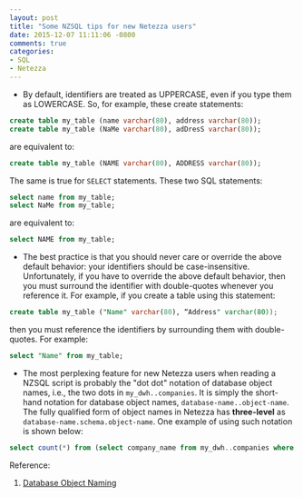 ```yaml
---
layout: post
title: "Some NZSQL tips for new Netezza users"
date: 2015-12-07 11:11:06 -0800
comments: true
categories: 
- SQL
- Netezza
---
```


* By default, identifiers are treated as UPPERCASE, even if you type them as LOWERCASE. So, for example, these create statements:

``` sql
create table my_table (name varchar(80), address varchar(80));
create table my_table (NaMe varchar(80), adDresS varchar(80));
```
  are equivalent to:
  
``` sql
create table my_table (NAME varchar(80), ADDRESS varchar(80));
```
  The same is true for `SELECT` statements. These two SQL statements:
  
``` sql
select name from my_table;
select NaMe from my_table;
```
  are equivalent to:
  
``` sql
select NAME from my_table;
```

* The best practice is that you should never care or override the above default behavior: your identifiers should be case-insensitive. Unfortunately, if you have to override the above default behavior, then you must surround the identifier with double-quotes whenever you reference it. For example, if you create a table using this statement:

``` sql
create table my_table ("Name" varchar(80), “Address" varchar(80));
```  
then you must reference the identifiers by surrounding them with double-quotes. For example:
  
``` sql
select "Name" from my_table;
```

* The most perplexing feature for new Netezza users when reading a NZSQL script is probably the "dot dot" notation of database object names, i.e., the two dots in `my_dwh..companies`. It is simply the short-hand notation for database object names, `database-name..object-name`. The fully qualified form of object names in Netezza has **three-level** as `database-name.schema.object-name`. One example of using such notation is shown below:

``` sql
select count(*) from (select company_name from my_dwh..companies where company_name like '%e%') as x;
```
  
Reference:

1. [Database Object Naming](https://www-304.ibm.com/support/knowledgecenter/SSULQD_7.2.0/com.ibm.nz.dbu.doc/c_dbuser_database_object_naming.html)
